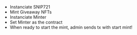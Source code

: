- Instanciate SNIP721
- Mint Giveaway NFTs
- Instanciate Minter
- Set Minter as the contract
- When ready to start the mint, admin sends tx with start mint!
